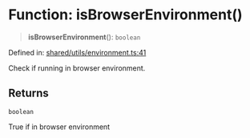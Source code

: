 # Function: isBrowserEnvironment()

> **isBrowserEnvironment**(): `boolean`

Defined in: [shared/utils/environment.ts:41](https://github.com/Nick2bad4u/Uptime-Watcher/blob/2a45eeb1723f8f7089001af2c92aa07d82dfe7e4/shared/utils/environment.ts#L41)

Check if running in browser environment.

## Returns

`boolean`

True if in browser environment
